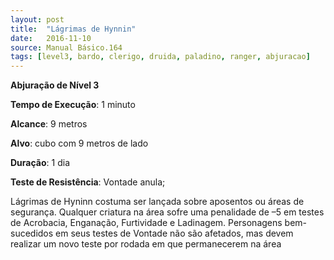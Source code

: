 ```yaml
---
layout: post
title:  "Lágrimas de Hynnin"
date:   2016-11-10
source: Manual Básico.164
tags: [level3, bardo, clerigo, druida, paladino, ranger, abjuracao]
---
```


**Abjuração de Nível 3**

**Tempo de Execução**: 1 minuto

**Alcance**: 9 metros

**Alvo**: cubo com 9 metros de lado

**Duração**: 1 dia

**Teste de Resistência**: Vontade anula;

Lágrimas de Hyninn costuma ser lançada sobre aposentos ou áreas de segurança. 
Qualquer criatura na área sofre uma penalidade de –5 em testes de Acrobacia, Enganação, Furtividade e Ladinagem.
Personagens bem-sucedidos em seus testes de Vontade não são afetados, mas devem realizar um novo teste por rodada em que permanecerem na área
